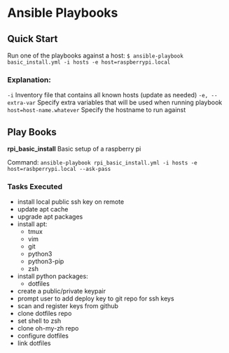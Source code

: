 # Ansible Playbooks

## Quick Start

Run one of the playbooks against a host:
`$ ansible-playbook basic_install.yml -i hosts -e host=raspberrypi.local`

### Explanation:
`-i` Inventory file that contains all known hosts (update as needed)
`-e, --extra-var` Specify extra variables that will be used when running playbook
`host=host-name.whatever` Specify the hostname to run against

## Play Books

**rpi_basic_install**
Basic setup of a raspberry pi

Command: `ansible-playbook rpi_basic_install.yml -i hosts -e host=rasbperrypi.local --ask-pass`

### Tasks Executed

* install local public ssh key on remote
* update apt cache
* upgrade apt packages
* install apt:
  - tmux
  - vim
  - git
  - python3
  - python3-pip
  - zsh
* install python packages:
  - dotfiles
* create a public/private keypair
* prompt user to add deploy key to git repo for ssh keys
* scan and register keys from github
* clone dotfiles repo
* set shell to zsh
* clone oh-my-zh repo
* configure dotfiles
* link dotfiles


